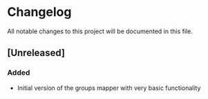 # Changelog

All notable changes to this project will be documented in this file.

## [Unreleased]

### Added
- Initial version of the groups mapper with very basic functionality


